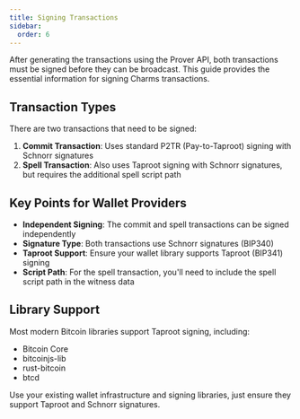 ```yaml
---
title: Signing Transactions
sidebar:
  order: 6
---
```


After generating the transactions using the Prover API, both transactions must be signed before they can be broadcast. This guide provides the essential information for signing Charms transactions.

## Transaction Types

There are two transactions that need to be signed:

1. **Commit Transaction**: Uses standard P2TR (Pay-to-Taproot) signing with Schnorr signatures
2. **Spell Transaction**: Also uses Taproot signing with Schnorr signatures, but requires the additional spell script path

## Key Points for Wallet Providers

- **Independent Signing**: The commit and spell transactions can be signed independently
- **Signature Type**: Both transactions use Schnorr signatures (BIP340)
- **Taproot Support**: Ensure your wallet library supports Taproot (BIP341) signing
- **Script Path**: For the spell transaction, you'll need to include the spell script path in the witness data

## Library Support

Most modern Bitcoin libraries support Taproot signing, including:

- Bitcoin Core
- bitcoinjs-lib
- rust-bitcoin
- btcd

Use your existing wallet infrastructure and signing libraries, just ensure they support Taproot and Schnorr signatures.
